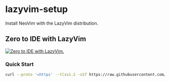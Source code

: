 # lazyvim-setup
Install NeoVim with the LazyVim distribution.

## Zero to IDE with LazyVim

[![Zero to IDE with LazyVim.](https://i.ytimg.com/vi/N93cTbtLCIM/hqdefault.jpg)](https://youtu.be/N93cTbtLCIM)

### Quick Start

```bash
curl --proto '=https' --tlsv1.2 -sSf https://raw.githubusercontent.com/linux-terminal-setup/lazyvim-setup/main/setup.sh | bash
```
